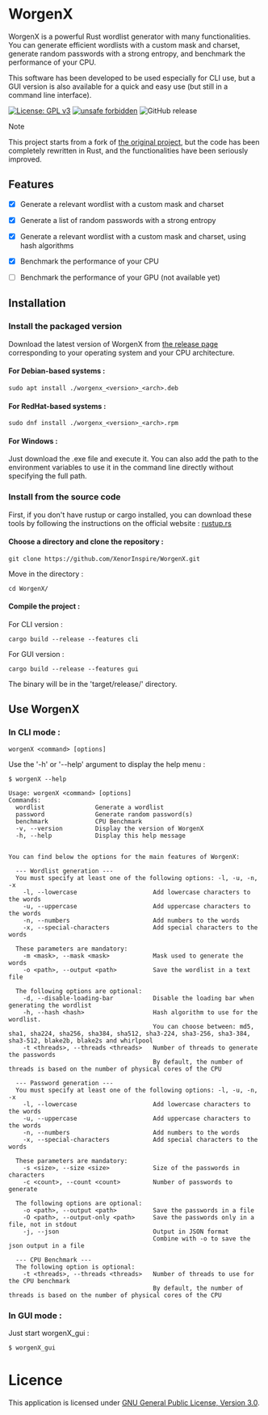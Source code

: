 # WorgenX

WorgenX is a powerful Rust wordlist generator with many functionalities.<br>
You can generate efficient wordlists with a custom mask and charset, generate random passwords with a strong entropy, and benchmark the performance of your CPU.

This software has been developed to be used especially for CLI use, but a GUI version is also available for a quick and easy use (but still in a command line interface).

[![License: GPL v3](https://img.shields.io/badge/License-GPLv3-blue.svg)](https://www.gnu.org/licenses/gpl-3.0)
[![unsafe forbidden](https://img.shields.io/badge/unsafe-forbidden-success.svg)](https://github.com/rust-secure-code/safety-dance/)
![GitHub release](https://img.shields.io/github/v/release/XenorInspire/WorgenX)


> [!NOTE]  
> This project starts from a fork of <a href="https://github.com/XenorInspire/WorgenX-old">the original project</a>, but the code has been completely rewritten in Rust, and the functionalities have been seriously improved.

## Features

- [x] Generate a relevant wordlist with a custom mask and charset
- [x] Generate a list of random passwords with a strong entropy
- [x] Generate a relevant wordlist with a custom mask and charset, using hash algorithms
- [x] Benchmark the performance of your CPU
- [ ] Benchmark the performance of your GPU (not available yet)


## Installation


### Install the packaged version

Download the latest version of WorgenX from [the release page](https://github.com/XenorInspire/WorgenX/releases) corresponding to your operating system and your CPU architecture.

#### For Debian-based systems :

```
sudo apt install ./worgenx_<version>_<arch>.deb
```

#### For RedHat-based systems :

```
sudo dnf install ./worgenx_<version>_<arch>.rpm
```

#### For Windows :

Just download the .exe file and execute it. You can also add the path to the environment variables to use it in the command line directly without specifying the full path.

### Install from the source code

First, if you don't have rustup or cargo installed, you can download these tools by following the instructions on the official website : [rustup.rs](https://rustup.rs/)

#### Choose a directory and clone the repository :  
```
git clone https://github.com/XenorInspire/WorgenX.git
```
Move in the directory :  
```
cd WorgenX/
```
#### Compile the project :

For CLI version : 
```
cargo build --release --features cli
```

For GUI version : 
```
cargo build --release --features gui
```

The binary will be in the 'target/release/' directory.

## Use WorgenX

### In CLI mode :

```
worgenX <command> [options]
```

Use the '-h' or '--help' argument to display the help menu :

```
$ worgenX --help

Usage: worgenX <command> [options]
Commands:
  wordlist              Generate a wordlist
  password              Generate random password(s)
  benchmark             CPU Benchmark
  -v, --version         Display the version of WorgenX
  -h, --help            Display this help message


You can find below the options for the main features of WorgenX:

  --- Wordlist generation ---
  You must specify at least one of the following options: -l, -u, -n, -x
    -l, --lowercase                     Add lowercase characters to the words
    -u, --uppercase                     Add uppercase characters to the words
    -n, --numbers                       Add numbers to the words
    -x, --special-characters            Add special characters to the words

  These parameters are mandatory:
    -m <mask>, --mask <mask>            Mask used to generate the words
    -o <path>, --output <path>          Save the wordlist in a text file

  The following options are optional:
    -d, --disable-loading-bar           Disable the loading bar when generating the wordlist
    -h, --hash <hash>                   Hash algorithm to use for the wordlist.
                                        You can choose between: md5, sha1, sha224, sha256, sha384, sha512, sha3-224, sha3-256, sha3-384, sha3-512, blake2b, blake2s and whirlpool
    -t <threads>, --threads <threads>   Number of threads to generate the passwords
                                        By default, the number of threads is based on the number of physical cores of the CPU

  --- Password generation ---
  You must specify at least one of the following options: -l, -u, -n, -x
    -l, --lowercase                     Add lowercase characters to the words
    -u, --uppercase                     Add uppercase characters to the words
    -n, --numbers                       Add numbers to the words
    -x, --special-characters            Add special characters to the words

  These parameters are mandatory:
    -s <size>, --size <size>            Size of the passwords in characters
    -c <count>, --count <count>         Number of passwords to generate

  The following options are optional:
    -o <path>, --output <path>          Save the passwords in a file
    -O <path>, --output-only <path>     Save the passwords only in a file, not in stdout
    -j, --json                          Output in JSON format
                                        Combine with -o to save the json output in a file

  --- CPU Benchmark ---
  The following option is optional:
    -t <threads>, --threads <threads>   Number of threads to use for the CPU benchmark
                                        By default, the number of threads is based on the number of physical cores of the CPU

```

### In GUI mode :

Just start worgenX_gui :
```bash
$ worgenX_gui
```

# Licence

This application is licensed under [GNU General Public License, Version 3.0].

[GNU General Public License, Version 3.0]:
 http://www.gnu.org/licenses/gpl-3.0-standalone.html
